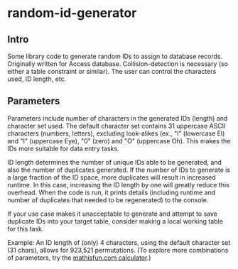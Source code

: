 # random-id-generator
## Intro
Some library code to generate random IDs to assign to database records. Originally written for Access database. Collision-detection is necessary (so either a table constraint or similar). The user can control the characters used, ID length, etc.

## Parameters
Parameters include number of characters in the generated IDs (length) and character set used. The default character set contains 31 uppercase ASCII characters (numbers, letters), excluding look-alikes (ex., "l" (lowercase El) and "I" (uppercase Eye), "0" (zero) and "O" (uppercase Oh). This makes the IDs more suitable for data entry tasks.

ID length determines the number of unique IDs able to be generated, and also the number of duplicates generated. If the number of IDs to generate is a large fraction of the ID space, more duplicates will result in increased runtime. In this case, increasing the ID length by one will greatly reduce this overhead. When the code is run, it prints details (including runtime and number of duplicates that needed to be regenerated) to the console.

If your use case makes it unacceptable to generate and attempt to save duplicate IDs into your target table, consider making a local working table for this task.

Example: An ID length of (only) 4 characters, using the default character set (31 chars), allows for 923,521 permutations. (To explore more combinations of parameters, try the [mathisfun.com calculator](https://www.mathsisfun.com/combinatorics/combinations-permutations-calculator.html).)
